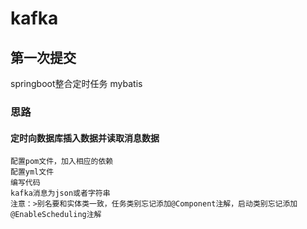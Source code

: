 # kafka
##  第一次提交
springboot整合定时任务 mybatis
### 思路

#### 定时向数据库插入数据并读取消息数据
	配置pom文件，加入相应的依赖
	配置yml文件
	编写代码
	kafka消息为json或者字符串
	注意：>别名要和实体类一致，任务类别忘记添加@Component注解，启动类别忘记添加@EnableScheduling注解

